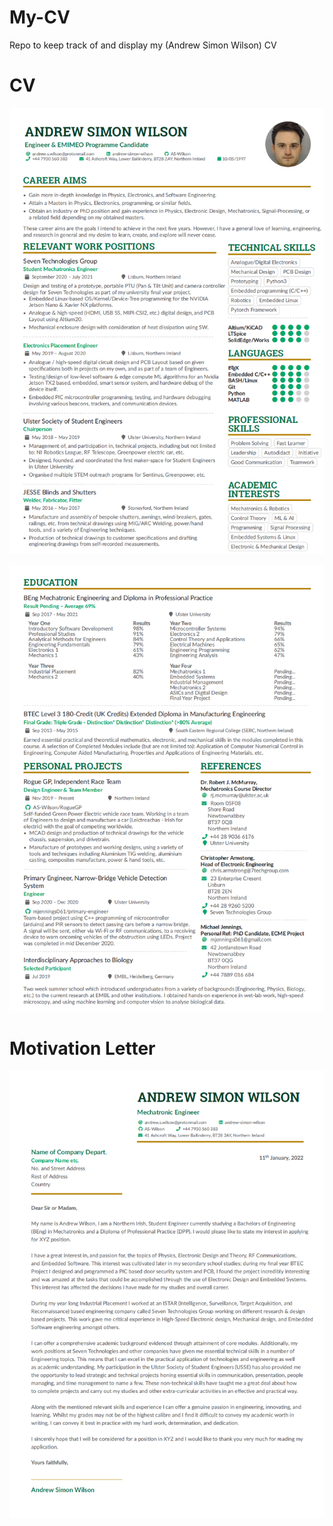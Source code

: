 # My-CV
Repo to keep track of and display my (Andrew Simon Wilson) CV

# CV

![Page One CV](https://github.com/AS-Wilson/My-CV/blob/main/Images/CV-1.png)

![Page Two CV](https://github.com/AS-Wilson/My-CV/blob/main/Images/CV-2.png)


# Motivation Letter

![Motivation Letter](https://github.com/AS-Wilson/My-CV/blob/main/Images/ML.png)
